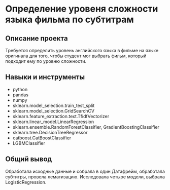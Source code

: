 # Определение уровеня сложности языка фильма по субтитрам

## Описание проекта
Требуется определить уровень английского языка в фильме на языке оригинала для того, чтобы студент мог выбрать фильм, который подходит ему по уровню сложности.

## Навыки и инструменты
- python
- pandas
- numpy
- sklearn.model_selection.train_test_split
- sklearn.model_selection.GridSearchCV
- sklearn.feature_extraction.text.TfidfVectorizer
- sklearn.linear_model.LinearRegression
- sklearn.ensemble.RandomForestClassifier, GradientBoostingClassifier
- sklearn.tree.DecisionTreeRegressor
- catboost.CatBoostClassifier
- LGBMClassifier

## Общий вывод
Обработала исходные данные и собрала в один Датафрейм, обработала субтитры, провела лематизацию. 
Исследовала четыре модели, выбрала LogisticRegression.
